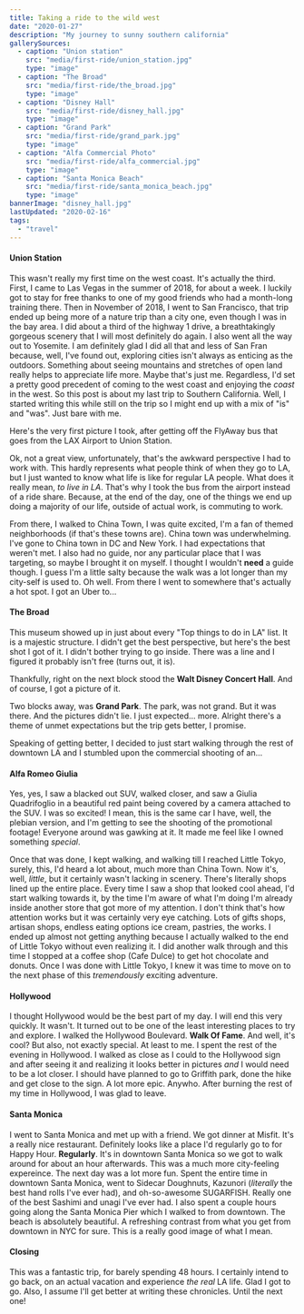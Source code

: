 ```yaml
---
title: Taking a ride to the wild west
date: "2020-01-27"
description: "My journey to sunny southern california"
gallerySources:
  - caption: "Union station"
    src: "media/first-ride/union_station.jpg"
    type: "image"
  - caption: "The Broad"
    src: "media/first-ride/the_broad.jpg"
    type: "image"
  - caption: "Disney Hall"
    src: "media/first-ride/disney_hall.jpg"
    type: "image"
  - caption: "Grand Park"
    src: "media/first-ride/grand_park.jpg"
    type: "image"
  - caption: "Alfa Commercial Photo"
    src: "media/first-ride/alfa_commercial.jpg"
    type: "image"
  - caption: "Santa Monica Beach"
    src: "media/first-ride/santa_monica_beach.jpg"
    type: "image"
bannerImage: "disney_hall.jpg"
lastUpdated: "2020-02-16"
tags:
  - "travel"
---
```


#### Union Station

This wasn't really my first time on the west coast. It's actually the third. First, I came to Las Vegas in the summer of 2018, for about a week. I luckily got to stay for free thanks to one of my good friends who had a month-long training there.
Then in November of 2018, I went to San Francisco, that trip ended up being more of a nature trip than a city one, even though I was in the bay area. I did about a third of the highway 1 drive, a breathtakingly gorgeous scenery that I will most definitely do again. I also went all the way out to Yosemite.
I am definitely glad I did all that and less of San Fran because, well, I've found out, exploring cities isn't always as enticing as the outdoors. Something about seeing mountains and stretches of open land really helps to appreciate life more. Maybe that's just me. Regardless, I'd set a pretty good precedent of coming to the west coast and enjoying the _coast_ in the west. So this post is about my last trip to Southern California. Well, I started writing this while still on the trip so I might end up with a mix of "is" and "was". Just bare with me.

Here's the very first picture I took, after getting off the FlyAway bus that goes from the LAX Airport to Union Station.

<media-box name="After getting off the bus at Union Station" index=0 src="media/first-ride/union_station.jpg"></media-box>

Ok, not a great view, unfortunately, that's the awkward perspective I had to work with.
This hardly represents what people think of when they go to LA, but I just wanted to know what life is like for regular LA people. What does it really mean, _to live in LA_. That's why I took the bus from the airport instead of a ride share. Because, at the end of the day, one of the things we end up doing a majority of our life, outside of actual work, is commuting to work.

From there, I walked to China Town, I was quite excited, I'm a fan of themed neighborhoods (if that's these towns are).
China town was underwhelming. I've gone to China town in DC and New York. I had expectations that weren't met. I also had no guide, nor any particular place that I was targeting, so maybe I brought it on myself. I thought I wouldn't **need** a guide though. I guess I'm a little salty because the walk was a lot longer than my city-self is used to. Oh well. From there I went to somewhere that's actually a hot spot. I got an Uber to...

#### The Broad

This museum showed up in just about every "Top things to do in LA" list. It is a majestic structure. I didn't get the best perspective, but here's the best shot I got of it. I didn't bother trying to go inside. There was a line and I figured it probably isn't free (turns out, it is).
<media-box name="The broad Museum" index=1 src="media/first-ride/the_broad.jpg"></media-box>

Thankfully, right on the next block stood the **Walt Disney Concert Hall**.
And of course, I got a picture of it.
<media-box name="Disney Hall" index=2 src="media/first-ride/disney_hall.jpg"></media-box>

Two blocks away, was **Grand Park**. The park, was not grand. But it was there. And the pictures didn't lie. I just expected... more. Alright there's a theme of unmet expectations but the trip gets better, I promise.
<media-box name="Grand Park" index=3 src="media/first-ride/grand_park.jpg"></media-box>

Speaking of getting better, I decided to just start walking through the rest of downtown LA and I stumbled upon the commercial shooting of an...

#### Alfa Romeo Giulia

Yes, yes, I saw a blacked out SUV, walked closer, and saw a Giulia Quadrifoglio in a beautiful red paint being covered by a camera attached to the SUV.
I was so excited! I mean, this is the same car I have, well, the plebian version, and I'm getting to see the shooting of the promotional footage! Everyone around was gawking at it. It made me feel like I owned something _special_.
<media-box name="The shooting of an Alfa Romeo promo video" index=4 src="media/first-ride/alfa_commercial.jpg"></media-box>
<media-box name="The shooting of an Alfa Romeo promo video" src="media/first-ride/alfa_video.mp4" type=video></media-box>

Once that was done, I kept walking, and walking till I reached Little Tokyo, surely, this, I'd heard a lot about, much more than China Town. Now it's, well, _little_, but it certainly wasn't lacking in scenery. There's literally shops lined up the entire place. Every time I saw a shop that looked cool ahead, I'd start walking towards it, by the time I'm aware of what I'm doing I'm already inside another store that got more of my attention. I don't think that's how attention works but it was certainly very eye catching. Lots of gifts shops, artisan shops, endless eating options ice cream, pastries, the works. I ended up almost not getting anything because I actually walked to the end of Little Tokyo without even realizing it. I did another walk through and this time I stopped at a coffee shop (Cafe Dulce) to get hot chocolate and donuts. Once I was done with Little Tokyo, I knew it was time to move on to the next phase of this _tremendously_ exciting adventure.

#### Hollywood

I thought Hollywood would be the best part of my day. I will end this very quickly. It wasn't. It turned out to be one of the least interesting places to try and explore. I walked the Hollywood Boulevard. **Walk Of Fame**. And well, it's cool? But also, not exactly special. At least to me. I spent the rest of the evening in Hollywood. I walked as close as I could to the Hollywood sign and after seeing it and realizing it looks better in pictures _and_ I would need to be a lot closer. I should have planned to go to Griffith park, done the hike and get close to the sign. A lot more epic. Anywho. After burning the rest of my time in Hollywood, I was glad to leave.

#### Santa Monica

I went to Santa Monica and met up with a friend. We got dinner at Misfit. It's a really nice restaurant. Definitely looks like a place I'd regularly go to for Happy Hour. **Regularly**. It's in downtown Santa Monica so we got to walk around for about an hour afterwards. This was a much more city-feeling expereince.
The next day was a lot more fun. Spent the entire time in downtown Santa Monica, went to Sidecar Doughnuts, Kazunori (_literally_ the best hand rolls I've ever had), and oh-so-awesome SUGARFISH. Really one of the best Sashimi and unagi I've ever had. I also spent a couple hours going along the Santa Monica Pier which I walked to from downtown. The beach is absolutely beautiful. A refreshing contrast from what you get from downtown in NYC for sure.
This is a really good image of what I mean.

<media-box name="View of the Santa Monica Beach" index=5 src="media/first-ride/santa_monica_beach.jpg"></media-box>

#### Closing

This was a fantastic trip, for barely spending 48 hours. I certainly intend to go back, on an actual vacation and experience _the real_ LA life. Glad I got to go. Also, I assume I'll get better at writing these chronicles. Until the next one!
